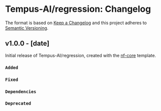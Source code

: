# Tempus-AI/regression: Changelog

The format is based on [Keep a Changelog](https://keepachangelog.com/en/1.0.0/)
and this project adheres to [Semantic Versioning](https://semver.org/spec/v2.0.0.html).

## v1.0.0 - [date]

Initial release of Tempus-AI/regression, created with the [nf-core](https://nf-co.re/) template.

### `Added`

### `Fixed`

### `Dependencies`

### `Deprecated`
